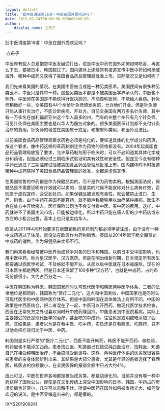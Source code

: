 ```yaml
---
layout: default
title: '批中医讲座第16讲：中医在国外受欢迎吗？'
date: 2019-09-24T00:00:00.000000+08:00
author:
    display_name: 方舟子
---
```


批中医讲座第16讲：中医在国外受欢迎吗？

·方舟子·

中医界有些人总爱抱怨中医发展受打压，说是中医中药在国外如何如何吃香，再这么下去，要被日本、韩国超过了。国内媒体上还经常有报道宣传中医中药如何扬威海外，哪种中成药又获得了美国食品药品管理局批准上市。实际情况又是如何呢？

我们先来看美国的情况。在美国中医被当成是一种另类医术。美国民间有很多种另类医术，中医只是其中一种。这些另类医术都是不被美国医学界承认的，中医也不例外。中医师在美国是不能获得行医执照的，不能自称医师，不能给人看病。针灸师稍微好一些，全美国有44个州给针灸师颁发执照，允许他们开业。但是针灸师只能从事针灸治疗，不能诊断疾病、开处方。目前全美国有两万多名针灸师，其中有一万多名在加利福尼亚州这个华人最多的州，而有的州整个州只有几个针灸师。可见针灸师在美国主要也是以华人为服务对象的。很多美国医保计划都不支付针灸治疗的费用。针灸师的地位在美国属于底层，和按摩师类似，和医师没法比。

以前美国食品药品管理局要求药物必须是纯化的，要知道具体的化学成分和药理，按这个要求，像中药这样的草药制剂连作为药物的资格都没有。2004年起美国食品药品管理局放宽了要求，允许草药制剂用于临床时，可以不必知道其具体化学成分和药理，但是必须经过三期临床试验证明其有效性和安全性。但是至今没有哪种中药已通过了三期临床试验被美国食品药品管理局批准上市。国内媒体时不时报道哪种中成药获得了美国食品药品管理局的批准，全都是虚假宣传。

在美国销售的中药都是作为保健品卖的，而不是作为药物卖的。根据美国法规，保健品是不需要证明有疗效就可以卖的，但是卖的时候不能宣称对什么病有疗效，否则属于虚假宣传，会受到处罚。如果保健品被发现有毒性，就会被禁止进口、生产、销售。由于中药在美国不能算药，就不能声称能够用以治疗某种疾病，医生不会在处方中开给病人，医疗保险公司也不会支付看中医、买中药的费用。这样，中药就进不了美国主流市场，只能被边缘化，所以中药只能在唐人街的小中药店或东方店的小柜台出售，基本上也只是卖给华人。

欧盟从2011年4月开始要求在欧盟销售的草药制剂都必须申请注册，由于没有一种中成药通过了注册，就没法在欧盟作为药物销售。英国从2014年起干脆全面禁止中成药的销售，作为保健品来卖都不行。

我们再来看看经常被中医界当成竞争对象的日本和韩国。以前日本受中国影响，也用中医中药，称为皇汉医学、汉方医药。但是在明治维新时期，日本规定所有医生都要通过西医学考试，不及格就不能开业。从那以后中医就在日本被废除，现在的日本医生都是西医。但是日本还保留了100多种“汉方药”，也就是中成药，占的市场份额很小，大约占百分之一、二。

中医在韩国称为韩医。韩国国家同时认可现代医学和韩医两种医学体系，二者的法律地位是相同的，韩国称为“医疗二元化”。这点和中国类似，中国国家也是同时认可现代医学和中医两种医疗体系。但是中国和韩国在具体做法上有所不同。中国的政策是中西医结合，把二者混在了一起，中医可以开西药、做现代医学技术检查，西医在正常处方之外也喜欢同时开中成药赚回扣。中国患者到中医院看病，实际上主要接受的还是现代医学的治疗，甚至吃的中成药，往往也是或明或暗添加了西药。其结果是，患者以为是在看中医、吃中药，实质还是在看西医、吃西药，只不过他会把疗效归功于中医、中药。

韩国则是实行严格的“医疗二元化”，西医不能开韩药，韩医不能开西药、做检验，韩药里也不能添加西药。患者找西医，知道自己在接受纯西医治疗，找韩医，知道自己在接受纯韩医治疗，不会搞混受到误导。这样，两种医疗体系的优劣就很容易被患者的亲身体验辨别出来。其结果是大部分患者，尤其是年轻的患者选择了看西医，韩医占的份额很小，在全民医保的报销金额中只占大约4%。

由此可见，中医在世界各地都是被当成另类，都是边缘化的。目前并没有哪一种中药获得了国际公认。即使是在文化传统上深受中国影响的日本、韩国，中药占的市场份额也非常小，几乎可以忽略不计。所谓中医药在国外如何被发扬光大、如何受欢迎的说法，是中医界编造出来的，都是假的。

(XYS20190924)

